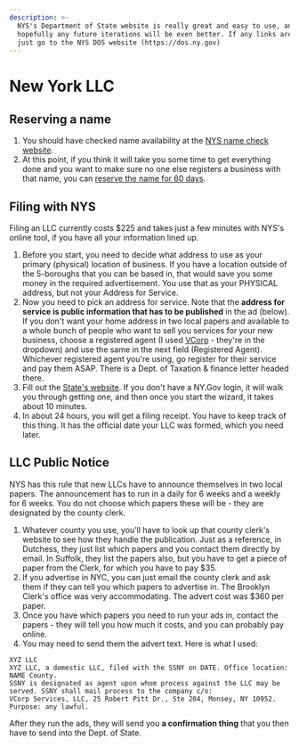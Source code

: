 ```yaml
---
description: >-
  NYS's Department of State website is really great and easy to use, and
  hopefully any future iterations will be even better. If any links are broken,
  just go to the NYS DOS website (https://dos.ny.gov)
---
```


# New York LLC

## Reserving a name

1. You should have checked name availability at the [NYS name check website](https://appext20.dos.ny.gov/corp\_public/corpsearch.entity\_search\_entry).&#x20;
2. At this point, if you think it will take you some time to get everything done and you want to make sure no one else registers a business with that name, you can [reserve the name for 60 days](https://dos.ny.gov/reservation-name-domestic-and-foreign-business-corporations).

## Filing with NYS

Filing an LLC currently costs $225 and takes just a few minutes with NYS's online tool, if you have all your information lined up.

1. Before you start, you need to decide what address to use as your primary (physical) location of business. If you have a location outside of the 5-boroughs that you can be based in, that would save you some money in the required advertisement. You use that as your PHYSICAL address, but not your Address for Service.&#x20;
2. Now you need to pick an address for service. Note that the **address for service is public information that has to be published** in the ad (below). If you don't want your home address in two local papers and available to a whole bunch of people who want to sell you services for your new business, choose a registered agent (I used [VCorp](https://www.entitycompli.com) - they're in the dropdown) and use the same in the next field (Registered Agent). Whichever registered agent you're using, go register for their service and pay them ASAP. There is a Dept. of Taxation & finance letter headed there.
3. Fill out the [State's website](https://www.businessexpress.ny.gov/app/answers/cms/a\_id/2443/kw/domestic%20LLC). If you don't have a NY.Gov login, it will walk you through getting one, and then once you start the wizard, it takes about 10 minutes.&#x20;
4. In about 24 hours, you will get a filing receipt. You have to keep track of this thing. It has the official date your LLC was formed, which you need later.

## LLC Public Notice

NYS has this rule that new LLCs have to announce themselves in two local papers. The announcement has to run in a daily for 6 weeks and a weekly for 6 weeks. You do not choose which papers these will be - they are designated by the county clerk.

1. Whatever county you use, you'll have to look up that county clerk's website to see how they handle the publication. Just as a reference, in Dutchess, they just list which papers and you contact them directly by email. In Suffolk, they list the papers also, but you have to get a piece of paper from the Clerk, for which you have to pay $35.
2. If you advertise in NYC, you can just email the county clerk and ask them if they can tell you which papers to advertise in. The Brooklyn Clerk's office was very accommodating. The advert cost was $360 per paper.
3. Once you have which papers you need to run your ads in, contact the papers - they will tell you how much it costs, and you can probably pay online.&#x20;
4. You may need to send them the advert text. Here is what I used:

```
XYZ LLC
XYZ LLC, a domestic LLC, filed with the SSNY on DATE. Office location: NAME County.
SSNY is designated as agent upon whom process against the LLC may be served. SSNY shall mail process to the company c/o: 
VCorp Services, LLC, 25 Robert Pitt Dr., Ste 204, Monsey, NY 10952. 
Purpose: any lawful.
```

After they run the ads, they will send you **a confirmation thing** that you then have to send into the Dept. of State.
